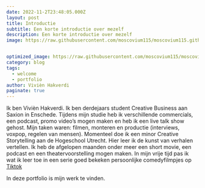 ```yaml
---
date: 2022-11-2T23:48:05.000Z
layout: post
title: Introductie
subtitle: Een korte introductie over mezelf
description: Een korte introductie over mezelf
image: https://raw.githubusercontent.com/moscovium115/moscovium115.github.io/master/assets/img/IMG_7490.jpg


optimized_image: https://raw.githubusercontent.com/moscovium115/moscovium115.github.io/master/assets/img/IMG_7490.jpg
category: blog
tags:
  - welcome
  - portfolio
author: Vivièn Hakverdi
paginate: true
---
```

Ik ben Vivièn Hakverdi. Ik ben derdejaars student Creative Business aan Saxion in Enschede. Tijdens mijn studie heb ik verschillende commercials, een podcast, promo video’s mogen maken en heb ik een live talk show gehost. Mijn taken waren: filmen, monteren en productie (interviews, voxpop, regelen van mensen). Momenteel doe ik een minor Creative Storytelling aan de Hogeschool Utrecht. Hier leer ik de kunst van verhalen vertellen. Ik heb de afgelopen maanden onder meer een short movie, een podcast en een theatervoorstelling mogen maken. In mijn vrije tijd pas ik wat ik leer toe in een serie goed bekeken persoonlijke comedyfilmpjes op [Tiktok](https://www.tiktok.com/@violet.verdii?_t=8Xs2XpNfr0f&_r=1)

In deze portfolio is mijn werk te vinden.
